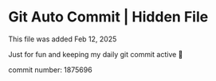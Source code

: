 # Git Auto Commit | Hidden File

This file was added Feb 12, 2025

Just for fun and keeping my daily git commit active 🤪

commit number: 1875696
